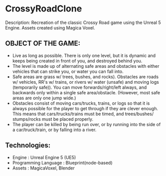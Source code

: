 # CrossyRoadClone

Description: Recreation of the classic Crossy Road game using the Unreal 5 Engine. Assets created using Magica Voxel.

## OBJECT OF THE GAME:
 - Live as long as possible. There is only one level, but it is dynamic and
keeps being created in front of you, and destroyed behind you.
- The level is made up of alternating safe areas and obstacles with either
vehicles that can strike you, or water you can fall into.
- Safe areas are grass w/ trees, bushes, and rocks). Obstacles are roads w/ vehicles, RR's w/ trains, or rivers w/
water (unsafe) and moving logs (temporarily safe)). You can move forwards/right/left always, and backwards
only within a single safe area/obstacle. (However, most safe areas are only one jump wide.)
- Obstacles consist of moving cars/trucks, trains, or logs so that it is always possible
for the player to get through if they are clever enough. This means that cars/trucks/trains must be timed, and
trees/bushes/ stumps/rocks must be placed properly.
- The player can be killed by being run over, or by running
into the side of a car/truck/train, or by falling into a river.

## Technologies:

- Engine : Unreal Engine 5 (UE5)
- Programming Language : Blueprint(node-based)
- Assets : MagicaVoxel, Blender

